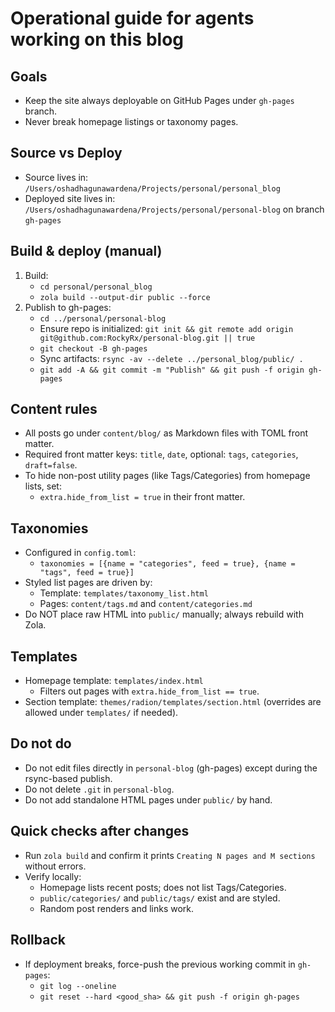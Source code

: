 # Operational guide for agents working on this blog

## Goals
- Keep the site always deployable on GitHub Pages under `gh-pages` branch.
- Never break homepage listings or taxonomy pages.

## Source vs Deploy
- Source lives in: `/Users/oshadhagunawardena/Projects/personal/personal_blog`
- Deployed site lives in: `/Users/oshadhagunawardena/Projects/personal/personal-blog` on branch `gh-pages`

## Build & deploy (manual)
1. Build:
   - `cd personal/personal_blog`
   - `zola build --output-dir public --force`
2. Publish to gh-pages:
   - `cd ../personal/personal-blog`
   - Ensure repo is initialized: `git init && git remote add origin git@github.com:RockyRx/personal-blog.git || true`
   - `git checkout -B gh-pages`
   - Sync artifacts: `rsync -av --delete ../personal_blog/public/ .`
   - `git add -A && git commit -m "Publish" && git push -f origin gh-pages`

## Content rules
- All posts go under `content/blog/` as Markdown files with TOML front matter.
- Required front matter keys: `title`, `date`, optional: `tags`, `categories`, `draft=false`.
- To hide non-post utility pages (like Tags/Categories) from homepage lists, set:
  - `extra.hide_from_list = true` in their front matter.

## Taxonomies
- Configured in `config.toml`:
  - `taxonomies = [{name = "categories", feed = true}, {name = "tags", feed = true}]`
- Styled list pages are driven by:
  - Template: `templates/taxonomy_list.html`
  - Pages: `content/tags.md` and `content/categories.md`
- Do NOT place raw HTML into `public/` manually; always rebuild with Zola.

## Templates
- Homepage template: `templates/index.html`
  - Filters out pages with `extra.hide_from_list == true`.
- Section template: `themes/radion/templates/section.html` (overrides are allowed under `templates/` if needed).

## Do not do
- Do not edit files directly in `personal-blog` (gh-pages) except during the rsync-based publish.
- Do not delete `.git` in `personal-blog`.
- Do not add standalone HTML pages under `public/` by hand.

## Quick checks after changes
- Run `zola build` and confirm it prints `Creating N pages and M sections` without errors.
- Verify locally:
  - Homepage lists recent posts; does not list Tags/Categories.
  - `public/categories/` and `public/tags/` exist and are styled.
  - Random post renders and links work.

## Rollback
- If deployment breaks, force-push the previous working commit in `gh-pages`:
  - `git log --oneline`
  - `git reset --hard <good_sha> && git push -f origin gh-pages`
